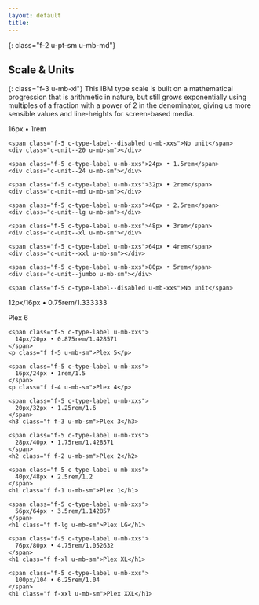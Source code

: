```yaml
---
layout: default
title:
---
```


{: class="f-2 u-pt-sm u-mb-md"}
## Scale & Units

{: class="f-3 u-mb-xl"}
This IBM type scale is built on a mathematical progression that is arithmetic in nature, but still grows exponentially using multiples of a fraction with a power of 2 in the denominator, giving us more sensible values and line-heights for screen-based media.

<div class="c-panel">
  <div class="c-units">
    <span class="f-5 c-type-label u-mb-xxs">16px • 1rem</span>
    <div class="c-unit--16 u-mb-sm"></div>

    <span class="f-5 c-type-label--disabled u-mb-xxs">No unit</span>
    <div class="c-unit--20 u-mb-sm"></div>

    <span class="f-5 c-type-label u-mb-xxs">24px • 1.5rem</span>
    <div class="c-unit--24 u-mb-sm"></div>

    <span class="f-5 c-type-label u-mb-xxs">32px • 2rem</span>
    <div class="c-unit--md u-mb-sm"></div>

    <span class="f-5 c-type-label u-mb-xxs">40px • 2.5rem</span>
    <div class="c-unit--lg u-mb-sm"></div>

    <span class="f-5 c-type-label u-mb-xxs">48px • 3rem</span>
    <div class="c-unit--xl u-mb-sm"></div>

    <span class="f-5 c-type-label u-mb-xxs">64px • 4rem</span>
    <div class="c-unit--xxl u-mb-sm"></div>

    <span class="f-5 c-type-label u-mb-xxs">80px • 5rem</span>
    <div class="c-unit--jumbo u-mb-sm"></div>

    <span class="f-5 c-type-label--disabled u-mb-xxs">No unit</span>
  </div>
  <div class="c-type-scale">
    <span class="f-5 c-type-label u-mb-xxs">
      12px/16px • 0.75rem/1.333333
    </span>
    <p class="f f-6 u-mb-sm">Plex 6</p>

    <span class="f-5 c-type-label u-mb-xxs">
      14px/20px • 0.875rem/1.428571
    </span>
    <p class="f f-5 u-mb-sm">Plex 5</p>

    <span class="f-5 c-type-label u-mb-xxs">
      16px/24px • 1rem/1.5
    </span>
    <p class="f f-4 u-mb-sm">Plex 4</p>

    <span class="f-5 c-type-label u-mb-xxs">
      20px/32px • 1.25rem/1.6
    </span>
    <h3 class="f f-3 u-mb-sm">Plex 3</h3>

    <span class="f-5 c-type-label u-mb-xxs">
      28px/40px • 1.75rem/1.428571
    </span>
    <h2 class="f f-2 u-mb-sm">Plex 2</h2>

    <span class="f-5 c-type-label u-mb-xxs">
      40px/48px • 2.5rem/1.2
    </span>
    <h1 class="f f-1 u-mb-sm">Plex 1</h1>

    <span class="f-5 c-type-label u-mb-xxs">
      56px/64px • 3.5rem/1.142857
    </span>
    <h1 class="f f-lg u-mb-sm">Plex LG</h1>

    <span class="f-5 c-type-label u-mb-xxs">
      76px/80px • 4.75rem/1.052632
    </span>
    <h1 class="f f-xl u-mb-sm">Plex XL</h1>

    <span class="f-5 c-type-label u-mb-xxs">
      100px/104 • 6.25rem/1.04
    </span>
    <h1 class="f f-xxl u-mb-sm">Plex XXL</h1>
  </div>
</div>
